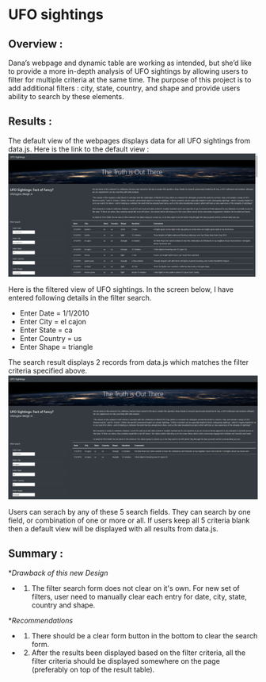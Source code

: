 # UFO sightings

## Overview :
Dana’s webpage and dynamic table are working as intended, but she’d like to provide a more in-depth analysis of UFO sightings by allowing users to filter for multiple criteria at the same time. The purpose of this project is to add additional filters : city, state, country, and shape and provide users ability to search by these elements. 

## Results :
The default view of the webpages displays data for all UFO sightings from data.js.
Here is the link to the default view : ![Default view of UFO Sightings](https://github.com/dhaval-28/UFOs/blob/main/static/images/UFO_DefaultView.png)

Here is the filtered view of UFO sightings. In the screen below, I have entered following details in the filter search.   
*  Enter Date = 1/1/2010
*  Enter City = el cajon
*  Enter State = ca
*  Enter Country = us
*  Enter Shape = triangle

The search result displays 2 records from data.js which matches the filter criteria specified above. ![Search Results after fitler](https://github.com/dhaval-28/UFOs/blob/main/static/images/UFO_AfterFilter.png)

Users can serach by any of these 5 search fields. They can search by one field, or combination of one or more or all. If users keep all 5 criteria blank then a default view will be displayed with all results from data.js. 

## Summary :

**Drawback of this new Design*
* 1. The filter search form does not clear on it's own. For new set of filters, user need to manually clear each entry for date, city, state, country and shape.

**Recommendations*
* 1. There should be a clear form button in the bottom to clear the search form.
* 2. After the results been displayed based on the filter criteria, all the filter criteria should be displayed somewhere on the page (preferably on top of the result table).
